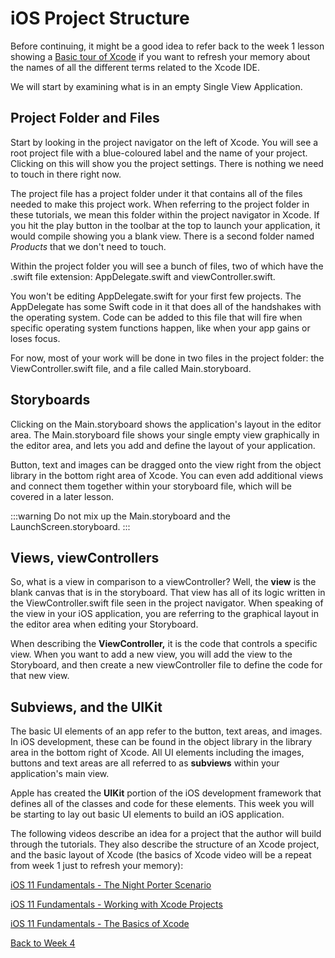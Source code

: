 
# iOS Project Structure

Before continuing, it might be a good idea to refer back to the week 1 lesson showing a [Basic tour of Xcode](/modules/week1/xcode-tour.md) if you want to refresh your memory about the names of all the different terms related to the Xcode IDE.

We will start by examining what is in an empty Single View Application.

## Project Folder and Files

Start by looking in the project navigator on the left of Xcode. You will see a root project file with a blue-coloured label and the name of your project. Clicking on this will show you the project settings. There is nothing we need to touch in there right now.

The project file has a project folder under it that contains all of the files needed to make this project work. When referring to the project folder in these tutorials, we mean this folder within the project navigator in Xcode. If you hit the play button in the toolbar at the top to launch your application, it would compile showing you a blank view. There is a second folder named *Products* that we don't need to touch.

Within the project folder you will see a bunch of files, two of which have the .swift file extension: AppDelegate.swift and viewController.swift.

You won't be editing AppDelegate.swift for your first few projects.  The AppDelegate has some Swift code in it that does all of the handshakes with the operating system.  Code can be added to this file that will fire when specific operating system functions happen, like when your app gains or loses focus.

For now, most of your work will be done in two files in the project folder: the ViewController.swift file, and a file called Main.storyboard.

## Storyboards

Clicking on the Main.storyboard shows the application's layout in the editor area. The Main.storyboard file shows your single empty view graphically in the editor area, and lets you add and define the layout of your application.

Button, text and images can be dragged onto the view right from the object library in the bottom right area of Xcode. You can even add additional views and connect them together within your storyboard file, which will be covered in a later lesson.

:::warning
Do not mix up the Main.storyboard and the LaunchScreen.storyboard.
:::

## Views, viewControllers

So, what is a view in comparison to a viewController? Well, the **view** is the blank canvas that is in the storyboard. That view has all of its logic written in the ViewController.swift file seen in the project navigator. When speaking of the view in your iOS application, you are referring to the graphical layout in the editor area when editing your Storyboard.

When describing the **ViewController,** it is the code that controls a specific view. When you want to add a new view, you will add the view to the Storyboard, and then create a new viewController file to define the code for that new view.

## Subviews, and the UIKit

The basic UI elements of an app refer to the button, text areas, and images. In iOS development, these can be found in the object library in the library area in the bottom right of Xcode. All UI elements including the images, buttons and text areas are all referred to as **subviews** within your application's main view.

Apple has created the **UIKit** portion of the iOS development framework that defines all of the classes and code for these elements. This week you will be starting to lay out basic UI elements to build an iOS application.

The following videos describe an idea for a project that the author will build through the tutorials.  They also describe the structure of an Xcode project, and the basic layout of Xcode (the basics of Xcode video will be a repeat from week 1 just to refresh your memory):

[iOS 11 Fundamentals - The Night Porter Scenario <Badge text="Pluralsight"/>](https://app.pluralsight.com/course-player?clipId=33f81d66-9093-4dbd-af6e-5cfdfedd9157)

[iOS 11 Fundamentals - Working with Xcode Projects <Badge text="Pluralsight"/>](https://app.pluralsight.com/course-player?clipId=33f81d66-9093-4dbd-af6e-5cfdfedd9157)

[iOS 11 Fundamentals - The Basics of Xcode <Badge text="Pluralsight"/>](https://app.pluralsight.com/course-player?clipId=cdf4b2a9-f713-477e-bd87-6efd90a65ea7)

[Back to Week 4](./index.md#during-class)
